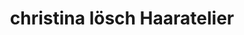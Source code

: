 ---
title: "christina lösch Haaratelier"
url: /nuernberg/christina-loesch-haaratelier/
shop: Friseur
---
